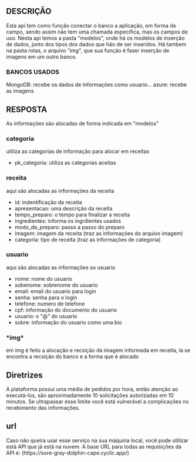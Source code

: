 <H2>DESCRIÇÃO</H2>
Esta api tem como função conectar o banco a aplicação, em forma de campo, sendo assim não tem uma chamada especifica, mas os campos de uso. Nesta api temos a pasta "modelos", onde há os modelos de inserção de dados, junto dos tipos dos dados que hão de ser inseridos.
Há tambem na pasta rotas, o arquivo "img", que sua função é faser inserção de imagens em um outro banco.

<h3>BANCOS USADOS</h3>
MongoDB: recebe os dados de informações como usuario... 
azure: recebe as imagens 

<h2>RESPOSTA</h2>

As informações são alocadas de forma indicada em "modelos"

<h3>categoria</h3>

   utiliza as categorias de informação para alocar em receitas

  * pk_categoria: utiliza as categorias aceitas

<h3>receita</h3>

   aqui são alocadas as informações da receita

  * id: indentificação da receita
  * apresentacao: uma descrição da receita
  * tempo_preparo: o tempo para finalizar a receita
  * ingredientes: informa os ingrdientes usados
  * modo_de_preparo: passo a passo do preparo
  * imagem: imagem da receita (traz as informações do arquivo imagem)
  * categoria: tipo de receita (traz as informações de categoria)

<h3>usuario</h3>

   aqui são alocadas as informações so usuario

  * nome: nome do usuario
  * sobenome: sobrenome do usuario
  * email: email do usuario para login
  * senha: senha para o login
  * telefone: numero de telefone
  * cpf: informação do documento do usuario
  * usuario: o "@" do usuario
  * sobre: informação do usuario como uma bio

  <h3>*img*</h3>
  em img é feito a alocação e recsição da imagem informada em receita, la se encontra a recsição do banco e a forma que é alocado

  <h2>Diretrizes</h2>
  A plataforma possui uma média de pedidos por hora, então atenção ao executá-los, são aproximadamente 10 solicitações autorizadas em 10 minutos. Se ultrapassar esse limite você está vulnerável a complicações no recebimento das informações.

<h2>url</h2>
Caso não queira usar esse serviço na sua máquina local, você pode utilizar está API que já está na nuvem. A base URL para todas as requisições da API é:
(https://sore-gray-dolphin-cape.cyclic.app/) 
